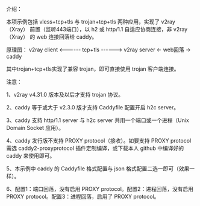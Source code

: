 介绍：

本项示例包括 vless+tcp+tls 与 trojan+tcp+tls 两种应用，实现了 v2ray（Xray） 前置（监听443端口），以 h2 或 http/1.1 自适应协商连接，非 v2ray（Xray） 的 web 连接回落给 caddy。

原理图： v2ray client <------ tcp+tls ------> v2ray server <- web回落 -> caddy

其中trojan+tcp+tls实现了兼容 trojan，即可直接使用 trojan 客户端连接。  

注意：

1、v2ray v4.31.0 版本及以后才支持 trojan 协议。

2、caddy 等于或大于 v2.3.0 版才支持 Caddyfile 配置开启 h2c server。

3、caddy 支持 http/1.1 server 与 h2c server 共用一个端口或一个进程（Unix Domain Socket 应用）。

4、caddy 发行版不支持 PROXY protocol（接收）。如要支持 PROXY protocol 需选 caddy2-proxyprotocol 插件定制编译，或下载本人 github 中编译好的 caddy 来使用即可。

5、本示例中 caddy 的 Caddyfile 格式配置与 json 格式配置二选一即可（效果一样）。

6、配置1：端口回落，没有启用 PROXY protocol。配置2：进程回落，没有启用 PROXY protocol。配置3：进程回落，启用了 PROXY protocol。
